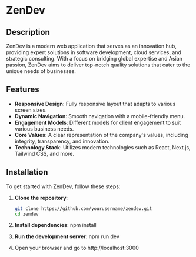 # ZenDev

## Description
ZenDev is a modern web application that serves as an innovation hub, providing expert solutions in software development, cloud services, and strategic consulting. With a focus on bridging global expertise and Asian passion, ZenDev aims to deliver top-notch quality solutions that cater to the unique needs of businesses.

## Features
- **Responsive Design**: Fully responsive layout that adapts to various screen sizes.
- **Dynamic Navigation**: Smooth navigation with a mobile-friendly menu.
- **Engagement Models**: Different models for client engagement to suit various business needs.
- **Core Values**: A clear representation of the company's values, including integrity, transparency, and innovation.
- **Technology Stack**: Utilizes modern technologies such as React, Next.js, Tailwind CSS, and more.

## Installation

To get started with ZenDev, follow these steps:

1. **Clone the repository**:
   ```bash
   git clone https://github.com/yourusername/zendev.git
   cd zendev

2. **Install dependencies**:
    npm install

3. **Run the development server**:
    npm run dev

4. Open your browser and go to http://localhost:3000